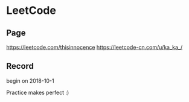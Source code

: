 # LeetCode

## Page

<https://leetcode.com/thisinnocence>
<https://leetcode-cn.com/u/ka_ka_/>


## Record
begin on 2018-10-1

Practice makes perfect :)

